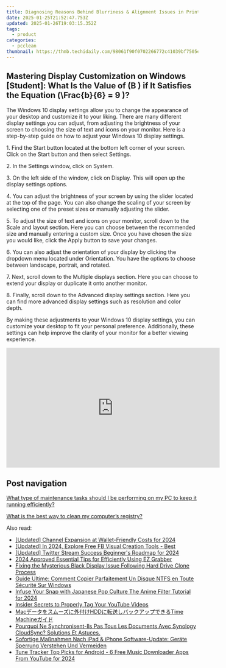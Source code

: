 ```yaml
---
title: Diagnosing Reasons Behind Blurriness & Alignment Issues in Printed Document Scans - Expert Advice by YL Software
date: 2025-01-25T21:52:47.753Z
updated: 2025-01-26T19:03:15.352Z
tags:
  - product
categories:
  - pcclean
thumbnail: https://thmb.techidaily.com/98061f90f0702266772c41039bf7505ea26afb88709675b4845f86d9c07123c1.jpg
---
```


## Mastering Display Customization on Windows [Student]: What Is the Value of \(B \) if It Satisfies the Equation \(\Frac{b}{6} = 9 \)?

The Windows 10 display settings allow you to change the appearance of your desktop and customize it to your liking. There are many different display settings you can adjust, from adjusting the brightness of your screen to choosing the size of text and icons on your monitor. Here is a step-by-step guide on how to adjust your Windows 10 display settings. 

1\. Find the Start button located at the bottom left corner of your screen. Click on the Start button and then select Settings.

2\. In the Settings window, click on System.

3\. On the left side of the window, click on Display. This will open up the display settings options. 

4\. You can adjust the brightness of your screen by using the slider located at the top of the page. You can also change the scaling of your screen by selecting one of the preset sizes or manually adjusting the slider.

5\. To adjust the size of text and icons on your monitor, scroll down to the Scale and layout section. Here you can choose between the recommended size and manually entering a custom size. Once you have chosen the size you would like, click the Apply button to save your changes.

6\. You can also adjust the orientation of your display by clicking the dropdown menu located under Orientation. You have the options to choose between landscape, portrait, and rotated.

7\. Next, scroll down to the Multiple displays section. Here you can choose to extend your display or duplicate it onto another monitor.

8\. Finally, scroll down to the Advanced display settings section. Here you can find more advanced display settings such as resolution and color depth. 

By making these adjustments to your Windows 10 display settings, you can customize your desktop to fit your personal preference. Additionally, these settings can help improve the clarity of your monitor for a better viewing experience.

<!-- affiliate ads begin -->
<iframe width="560" height="315" src="https://www.youtube.com/embed/xg3PHS_Ee80?si=fE_iGIqHjKvWFIN3" title="YouTube video player" frameborder="0" allow="accelerometer; autoplay; clipboard-write; encrypted-media; gyroscope; picture-in-picture; web-share" referrerpolicy="strict-origin-when-cross-origin" allowfullscreen></iframe>
<!-- affiliate ads end -->

## Post navigation

[What type of maintenance tasks should I be performing on my PC to keep it running efficiently?](https://tools.techidaily.com/pcclean/products/)

[What is the best way to clean my computer’s registry?](https://tools.techidaily.com/pcclean/products/)

<ins class="adsbygoogle"
     style="display:block"
     data-ad-format="autorelaxed"
     data-ad-client="ca-pub-7571918770474297"
     data-ad-slot="1223367746"></ins>

<ins class="adsbygoogle"
     style="display:block"
     data-ad-client="ca-pub-7571918770474297"
     data-ad-slot="8358498916"
     data-ad-format="auto"
     data-full-width-responsive="true"></ins>

<span class="atpl-alsoreadstyle">Also read:</span>
<div><ul>
<li><a href="https://facebook-video-footage.techidaily.com/updated-channel-expansion-at-wallet-friendly-costs-for-2024/"><u>[Updated] Channel Expansion at Wallet-Friendly Costs for 2024</u></a></li>
<li><a href="https://facebook-clips.techidaily.com/updated-in-2024-explore-free-fb-visual-creation-tools-best/"><u>[Updated] In 2024, Explore Free FB Visual Creation Tools - Best</u></a></li>
<li><a href="https://twitter-videos.techidaily.com/updated-twitter-stream-success-beginners-roadmap-for-2024/"><u>[Updated] Twitter Stream Success Beginner's Roadmap for 2024</u></a></li>
<li><a href="https://desktop-recording.techidaily.com/2024-approved-essential-tips-for-efficiently-using-ez-grabber/"><u>2024 Approved Essential Tips for Efficiently Using EZ Grabber</u></a></li>
<li><a href="https://win-hot.techidaily.com/fixing-the-mysterious-black-display-issue-following-hard-drive-clone-process/"><u>Fixing the Mysterious Black Display Issue Following Hard Drive Clone Process</u></a></li>
<li><a href="https://win-hot.techidaily.com/guide-ultime-comment-copier-parfaitement-un-disque-ntfs-en-toute-securite-sur-windows/"><u>Guide Ultime: Comment Copier Parfaitement Un Disque NTFS en Toute Sécurité Sur Windows</u></a></li>
<li><a href="https://snapchat-videos.techidaily.com/infuse-your-snap-with-japanese-pop-culture-the-anime-filter-tutorial-for-2024/"><u>Infuse Your Snap with Japanese Pop Culture The Anime Filter Tutorial for 2024</u></a></li>
<li><a href="https://youtube-web.techidaily.com/er-secrets-to-properly-tag-your-youtube-videos/"><u>Insider Secrets to Properly Tag Your YouTube Videos</u></a></li>
<li><a href="https://win-hot.techidaily.com/machddtime-machine/"><u>Macデータをスムーズに外付けHDDに転送しバックアップできるTime Machineガイド</u></a></li>
<li><a href="https://win-hot.techidaily.com/pourquoi-ne-synchronisent-ils-pas-tous-les-documents-avec-synology-cloudsync-solutions-et-astuces/"><u>Pourquoi Ne Synchronisent-Ils Pas Tous Les Documents Avec Synology CloudSync? Solutions Et Astuces.</u></a></li>
<li><a href="https://win-hot.techidaily.com/sofortige-massnahmen-nach-ipad-and-iphone-software-update-gerate-sperrung-verstehen-und-vermeiden/"><u>Sofortige Maßnahmen Nach iPad & iPhone Software-Update: Geräte Sperrung Verstehen Und Vermeiden</u></a></li>
<li><a href="https://facebook-video-share.techidaily.com/tune-tracker-top-picks-for-android-6-free-music-downloader-apps-from-youtube-for-2024/"><u>Tune Tracker Top Picks for Android - 6 Free Music Downloader Apps From YouTube for 2024</u></a></li>
</ul></div>

